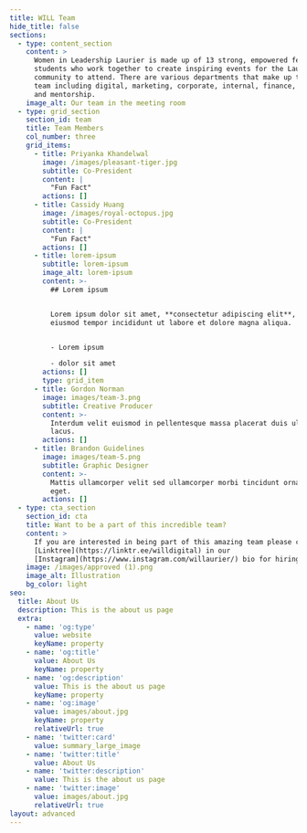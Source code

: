 ```yaml
---
title: WILL Team
hide_title: false
sections:
  - type: content_section
    content: >
      Women in Leadership Laurier is made up of 13 strong, empowered female
      students who work together to create inspiring events for the Laurier
      community to attend. There are various departments that make up the WILL
      team including digital, marketing, corporate, internal, finance, events
      and mentorship.
    image_alt: Our team in the meeting room
  - type: grid_section
    section_id: team
    title: Team Members
    col_number: three
    grid_items:
      - title: Priyanka Khandelwal
        image: /images/pleasant-tiger.jpg
        subtitle: Co-President
        content: |
          "Fun Fact"
        actions: []
      - title: Cassidy Huang
        image: /images/royal-octopus.jpg
        subtitle: Co-President
        content: |
          "Fun Fact"
        actions: []
      - title: lorem-ipsum
        subtitle: lorem-ipsum
        image_alt: lorem-ipsum
        content: >-
          ## Lorem ipsum


          Lorem ipsum dolor sit amet, **consectetur adipiscing elit**, sed do
          eiusmod tempor incididunt ut labore et dolore magna aliqua.


          - Lorem ipsum

          - dolor sit amet
        actions: []
        type: grid_item
      - title: Gordon Norman
        image: images/team-3.png
        subtitle: Creative Producer
        content: >-
          Interdum velit euismod in pellentesque massa placerat duis ultricies
          lacus.
        actions: []
      - title: Brandon Guidelines
        image: images/team-5.png
        subtitle: Graphic Designer
        content: >-
          Mattis ullamcorper velit sed ullamcorper morbi tincidunt ornare massa
          eget.
        actions: []
  - type: cta_section
    section_id: cta
    title: Want to be a part of this incredible team?
    content: >
      If you are interested in being part of this amazing team please check out
      [Linktree](https://linktr.ee/willdigital) in our
      [Instagram](https://www.instagram.com/willaurier/) bio for hiring updates.
    image: /images/approved (1).png
    image_alt: Illustration
    bg_color: light
seo:
  title: About Us
  description: This is the about us page
  extra:
    - name: 'og:type'
      value: website
      keyName: property
    - name: 'og:title'
      value: About Us
      keyName: property
    - name: 'og:description'
      value: This is the about us page
      keyName: property
    - name: 'og:image'
      value: images/about.jpg
      keyName: property
      relativeUrl: true
    - name: 'twitter:card'
      value: summary_large_image
    - name: 'twitter:title'
      value: About Us
    - name: 'twitter:description'
      value: This is the about us page
    - name: 'twitter:image'
      value: images/about.jpg
      relativeUrl: true
layout: advanced
---
```


